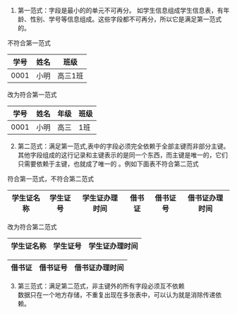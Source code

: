 1. 第一范式：字段是最小的的单元不可再分。 
       如学生信息组成学生信息表，有年龄、性别、学号等信息组成。这些字段都不可再分，所以它是满足第一范式的。

不符合第一范式

| 学号 | 姓名 | 班级    |
| ---- | ---- | ------- | 
| 0001 | 小明 | 高三1班 | 


改为符合第一范式


| 学号 | 姓名 | 年级 | 班级 |
| ---- | ---- | ---- | ---- |
| 0001 | 小明 | 高三 | 1班  |



2. 第二范式：满足第一范式,表中的字段必须完全依赖于全部主键而非部分主键。  
     其他字段组成的这行记录和主键表示的是同一个东西，而主键是唯一的，它们只需要依赖于主键，也就成了唯一的 。例如下面表不符合第二范式

符合第一范式，不符合第二范式


| 学生证名称 | 学生证号 | 学生证办理时间 | 借书证 | 借书证号 | 借书证办理时间 |
| ---------- | -------- | -------------- | ------ | -------- | -------------- |


改为符合第二范式

| 学生证名称 | 学生证号 | 学生证办理时间 |
| ---------- | -------- | -------------- |


| 借书证 | 借书证号 | 借书证办理时间 |
| ------ | -------- | -------------- |


3. 第三范式：满足第二范式，非主键外的所有字段必须互不依赖   
   数据只在一个地方存储，不重复出现在多张表中，可以认为就是消除传递依赖。 
